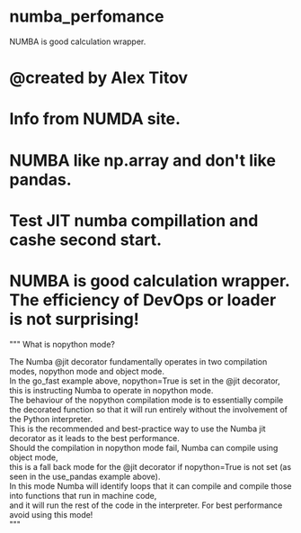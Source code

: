 # numba_perfomance <br>
NUMBA is good calculation wrapper. <br>
# @created by Alex Titov<br>

# Info from NUMDA site.<br>
# NUMBA like np.array and don't like pandas.<br>
# Test JIT numba compillation and cashe second start.<br>
# NUMBA is good calculation wrapper. The efficiency of DevOps or loader is not surprising!<br>
"""
What is nopython mode?<br>

The Numba @jit decorator fundamentally operates in two compilation modes, nopython mode and object mode. <br>
In the go_fast example above, nopython=True is set in the @jit decorator, <br>
this is instructing Numba to operate in nopython mode. <br>
The behaviour of the nopython compilation mode is to essentially compile <br>
the decorated function so that it will run entirely without the involvement of the Python interpreter.<br> 
This is the recommended and best-practice way to use the Numba jit decorator as it leads to the best performance.<br>
Should the compilation in nopython mode fail, Numba can compile using object mode,<br>
this is a fall back mode for the @jit decorator if nopython=True is not set (as seen in the use_pandas example above).<br>
In this mode Numba will identify loops that it can compile and compile those into functions that run in machine code,<br>
and it will run the rest of the code in the interpreter. For best performance avoid using this mode!<br>
"""

